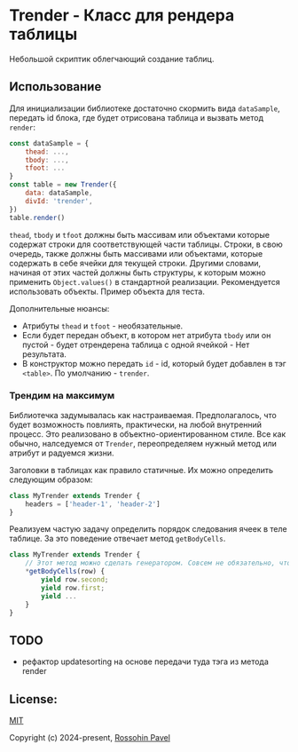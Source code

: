 # Trender - Класс для рендера таблицы

Небольшой скриптик облегчающий создание таблиц.

## Использование

Для инициализации библиотеке достаточно скормить вида `dataSample`, передать id блока, где будет отрисована таблица и вызвать метод `render`:
```js
const dataSample = {
    thead: ...,
    tbody: ...,
    tfoot: ...
}
const table = new Trender({
    data: dataSample,
    divId: 'trender',
})
table.render()
```
`thead`, `tbody` и `tfoot` должны быть массивам или объектами которые содержат строки для соответствующей части таблицы.
Строки, в свою очередь, также должны быть массивами или объектами, которые содержать в себе ячейки для текущей строки.
Другими словами, начиная от этих частей должны быть структуры, к которым можно применить `Object.values()` в стандартной реализации.
Рекомендуется использовать объекты. Пример объекта для теста.

Дополнительные нюансы:
- Атрибуты `thead` и `tfoot` - необязательные.
- Если будет передан объект, в котором нет атрибута `tbody` или он пустой - будет отрендерена таблица с одной ячейкой - Нет результата.
- В конструктор можно передать `id` - id, который будет добавлен в тэг `<table>`. По умолчанию - `trender`.

### Трендим на максимум

Библиотечка задумывалась как настраиваемая. Предполагалось, что будет возможность повлиять, практически, на любой внутренний процесс.
Это реализовано в объектно-ориентированном стиле. Все как обычно, налседуемся от `Trender`, переопределяем нужный метод или атрибут и радуемся жизни.

Заголовки в таблицах как правило статичные. Их можно определить следующим образом:
```js
class MyTrender extends Trender {
    headers = ['header-1', 'header-2']
}
```

Реализуем частую задачу определить порядок следования ячеек в теле таблице. За это поведение отвечает метод `getBodyCells`.
```js
class MyTrender extends Trender {
    // Этот метод можно сделать генератором. Совсем не обязательно, чтобы он отдавал массив.
    *getBodyCells(row) {
        yield row.second;
        yield row.first;
        yield ...
    }
}
```

## TODO

- рефактор updatesorting на основе передачи туда тэга из метода render

## License:

<a href="https://github.com/RossohinPavel/trender/blob/main/LICENSE">MIT</a>

Copyright (c) 2024-present, <a href="https://github.com/RossohinPavel">Rossohin Pavel</a>
